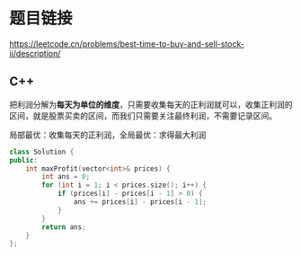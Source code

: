 # 题目链接

https://leetcode.cn/problems/best-time-to-buy-and-sell-stock-ii/description/

## C++

把利润分解为**每天为单位的维度**，只需要收集每天的正利润就可以，收集正利润的区间，就是股票买卖的区间，而我们只需要关注最终利润，不需要记录区间。

局部最优：收集每天的正利润，全局最优：求得最大利润

```cpp
class Solution {
public:
    int maxProfit(vector<int>& prices) {
        int ans = 0;
        for (int i = 1; i < prices.size(); i++) {
            if (prices[i] - prices[i - 1] > 0) {
                ans += prices[i] - prices[i - 1];
            }
        }
        return ans;
    }
};
```